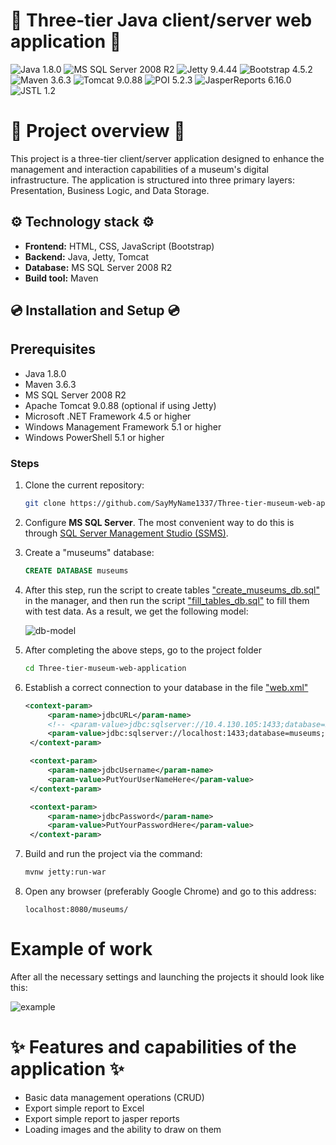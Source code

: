 # :bank: Three-tier Java client/server web application :bank:

![Java 1.8.0](https://img.shields.io/badge/Java-1.8.0-blue)
![MS SQL Server 2008 R2](https://img.shields.io/badge/MS%20SQL%20Server-2008%20R2-blue)
![Jetty 9.4.44](https://img.shields.io/badge/Jetty-9.4.44.v20210927-blue)
![Bootstrap 4.5.2](https://img.shields.io/badge/Bootstrap-4.5.2-blue)
![Maven 3.6.3](https://img.shields.io/badge/Maven-3.6.3-blue)
![Tomcat 9.0.88](https://img.shields.io/badge/Tomcat-9.0.88-blue)
![POI 5.2.3](https://img.shields.io/badge/POI-5.2.3-blue)
![JasperReports 6.16.0](https://img.shields.io/badge/JasperReports-6.16.0-blue)
![JSTL 1.2](https://img.shields.io/badge/JSTL-1.2-blue)

# :mag_right: Project overview :mag_right:
This project is a three-tier client/server application designed to enhance the management and interaction capabilities of a museum's digital infrastructure. The application is structured into three primary layers: Presentation, Business Logic, and Data Storage.

## :gear: Technology stack :gear:
- **Frontend:** HTML, CSS, JavaScript (Bootstrap)
- **Backend:** Java, Jetty, Tomcat
- **Database:** MS SQL Server 2008 R2
- **Build tool:** Maven

## :cd: Installation and Setup :cd:

## Prerequisites

- Java 1.8.0
- Maven 3.6.3
- MS SQL Server 2008 R2
- Apache Tomcat 9.0.88 (optional if using Jetty)
- Microsoft .NET Framework 4.5 or higher
- Windows Management Framework 5.1 or higher
- Windows PowerShell 5.1 or higher

### Steps
1. Clone the current repository:
   ```bash
   git clone https://github.com/SayMyName1337/Three-tier-museum-web-application.git
   ```
2. Configure **MS SQL Server**. The most convenient way to do this is through [SQL Server Management Studio (SSMS)](https://learn.microsoft.com/ru-ru/sql/ssms/download-sql-server-management-studio-ssms?view=sql-server-ver16).
3. Create a "museums" database:
   ```sql
   CREATE DATABASE museums
   ```
4. After this step, run the script to create tables ["create_museums_db.sql"](https://github.com/SayMyName1337/Three-tier-museum-web-application/blob/master/DB/create_museums_db.sql) in the manager, and then run the script ["fill_tables_db.sql"](https://github.com/SayMyName1337/Three-tier-museum-web-application/blob/master/DB/fill_tables_db.sql) to fill them with test data. As a result, we get the following model:
   
   ![db-model](https://private-user-images.githubusercontent.com/113287758/353525422-cbeb60cb-2ca9-4481-89ac-2808b9875aab.png?jwt=eyJhbGciOiJIUzI1NiIsInR5cCI6IkpXVCJ9.eyJpc3MiOiJnaXRodWIuY29tIiwiYXVkIjoicmF3LmdpdGh1YnVzZXJjb250ZW50LmNvbSIsImtleSI6ImtleTUiLCJleHAiOjE3MjIzNTQ0MjMsIm5iZiI6MTcyMjM1NDEyMywicGF0aCI6Ii8xMTMyODc3NTgvMzUzNTI1NDIyLWNiZWI2MGNiLTJjYTktNDQ4MS04OWFjLTI4MDhiOTg3NWFhYi5wbmc_WC1BbXotQWxnb3JpdGhtPUFXUzQtSE1BQy1TSEEyNTYmWC1BbXotQ3JlZGVudGlhbD1BS0lBVkNPRFlMU0E1M1BRSzRaQSUyRjIwMjQwNzMwJTJGdXMtZWFzdC0xJTJGczMlMkZhd3M0X3JlcXVlc3QmWC1BbXotRGF0ZT0yMDI0MDczMFQxNTQyMDNaJlgtQW16LUV4cGlyZXM9MzAwJlgtQW16LVNpZ25hdHVyZT1hNjM1MWYyN2M3MzQ2ZTE0YzZhMWRmNTc3NmRmZDE4ZWRmYzMzYmU1YWFmNDQ0MWNlNzcxZjA1OGUxY2ZkN2FjJlgtQW16LVNpZ25lZEhlYWRlcnM9aG9zdCZhY3Rvcl9pZD0wJmtleV9pZD0wJnJlcG9faWQ9MCJ9.VN-B9_uY4nlHMoVLTtbkvQuEgHtcqpFHLFzixRmg79s)

5. After completing the above steps, go to the project folder
   ```bash
   cd Three-tier-museum-web-application
   ```
6. Establish a correct connection to your database in the file ["web.xml"](https://github.com/SayMyName1337/Three-tier-museum-web-application/blob/master/WebContent/WEB-INF/web.xml)
   ```xml
   <context-param>
		<param-name>jdbcURL</param-name>
		<!-- <param-value>jdbc:sqlserver://10.4.130.105:1433;database=B2;trustServerCertificate=true;</param-value> -->
		<param-value>jdbc:sqlserver://localhost:1433;database=museums;trustServerCertificate=true;</param-value>
	</context-param>

	<context-param>
		<param-name>jdbcUsername</param-name>
		<param-value>PutYourUserNameHere</param-value>
	</context-param>

	<context-param>
		<param-name>jdbcPassword</param-name>
		<param-value>PutYourPasswordHere</param-value>
	</context-param>
    ```
7. Build and run the project via the command:
   ```bash
   mvnw jetty:run-war
   ```
8. Open any browser (preferably Google Chrome) and go to this address:
   ```search
   localhost:8080/museums/
   ```
# Example of work
After all the necessary settings and launching the projects it should look like this:

![example](https://github.com/user-attachments/assets/6e15d300-f70c-4b7d-bf4c-94466e9b7e28)

# :sparkles: Features and capabilities of the application :sparkles:
- Basic data management operations (CRUD)
- Export simple report to Excel
- Export simple report to jasper reports
- Loading images and the ability to draw on them

